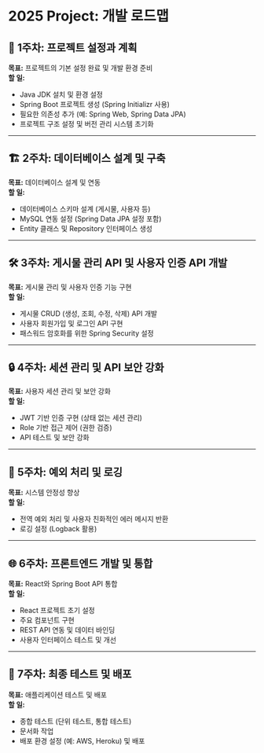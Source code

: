 # 2025 Project: 개발 로드맵

## 📅 1주차: 프로젝트 설정과 계획
**목표:** 프로젝트의 기본 설정 완료 및 개발 환경 준비  
**할 일:**
- Java JDK 설치 및 환경 설정
- Spring Boot 프로젝트 생성 (Spring Initializr 사용)
- 필요한 의존성 추가 (예: Spring Web, Spring Data JPA)
- 프로젝트 구조 설정 및 버전 관리 시스템 초기화

---

## 🏗️ 2주차: 데이터베이스 설계 및 구축
**목표:** 데이터베이스 설계 및 연동  
**할 일:**
- 데이터베이스 스키마 설계 (게시물, 사용자 등)
- MySQL 연동 설정 (Spring Data JPA 설정 포함)
- Entity 클래스 및 Repository 인터페이스 생성

---

## 🛠️ 3주차: 게시물 관리 API 및 사용자 인증 API 개발
**목표:** 게시물 관리 및 사용자 인증 기능 구현  
**할 일:**
- 게시물 CRUD (생성, 조회, 수정, 삭제) API 개발
- 사용자 회원가입 및 로그인 API 구현
- 패스워드 암호화를 위한 Spring Security 설정

---

## 🔒 4주차: 세션 관리 및 API 보안 강화
**목표:** 사용자 세션 관리 및 보안 강화  
**할 일:**
- JWT 기반 인증 구현 (상태 없는 세션 관리)
- Role 기반 접근 제어 (권한 검증)
- API 테스트 및 보안 강화

---

## 🚨 5주차: 예외 처리 및 로깅
**목표:** 시스템 안정성 향상  
**할 일:**
- 전역 예외 처리 및 사용자 친화적인 에러 메시지 반환
- 로깅 설정 (Logback 활용)

---

## 🌐 6주차: 프론트엔드 개발 및 통합
**목표:** React와 Spring Boot API 통합  
**할 일:**
- React 프로젝트 초기 설정
- 주요 컴포넌트 구현
- REST API 연동 및 데이터 바인딩
- 사용자 인터페이스 테스트 및 개선

---

## 🚀 7주차: 최종 테스트 및 배포
**목표:** 애플리케이션 테스트 및 배포  
**할 일:**
- 종합 테스트 (단위 테스트, 통합 테스트)
- 문서화 작업
- 배포 환경 설정 (예: AWS, Heroku) 및 배포
